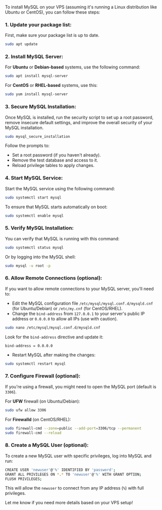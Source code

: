 To install MySQL on your VPS (assuming it's running a Linux distribution like Ubuntu or CentOS), you can follow these steps:

### 1. Update your package list:
First, make sure your package list is up to date.

```bash
sudo apt update
```

### 2. Install MySQL Server:
For **Ubuntu** or **Debian-based** systems, use the following command:

```bash
sudo apt install mysql-server
```

For **CentOS** or **RHEL-based** systems, use this:

```bash
sudo yum install mysql-server
```

### 3. Secure MySQL Installation:
Once MySQL is installed, run the security script to set up a root password, remove insecure default settings, and improve the overall security of your MySQL installation.

```bash
sudo mysql_secure_installation
```

Follow the prompts to:

- Set a root password (if you haven't already).
- Remove the test database and access to it.
- Reload privilege tables to apply changes.

### 4. Start MySQL Service:
Start the MySQL service using the following command:

```bash
sudo systemctl start mysql
```

To ensure that MySQL starts automatically on boot:

```bash
sudo systemctl enable mysql
```

### 5. Verify MySQL Installation:
You can verify that MySQL is running with this command:

```bash
sudo systemctl status mysql
```

Or by logging into the MySQL shell:

```bash
sudo mysql -u root -p
```

### 6. Allow Remote Connections (optional):
If you want to allow remote connections to your MySQL server, you'll need to:

- Edit the MySQL configuration file `/etc/mysql/mysql.conf.d/mysqld.cnf` (for Ubuntu/Debian) or `/etc/my.cnf` (for CentOS/RHEL).
- Change the `bind-address` from `127.0.0.1` to your server's public IP address or `0.0.0.0` to allow all IPs (use with caution).

```bash
sudo nano /etc/mysql/mysql.conf.d/mysqld.cnf
```

Look for the `bind-address` directive and update it:

```
bind-address = 0.0.0.0
```

- Restart MySQL after making the changes:

```bash
sudo systemctl restart mysql
```

### 7. Configure Firewall (optional):
If you're using a firewall, you might need to open the MySQL port (default is `3306`).

For **UFW** firewall (on Ubuntu/Debian):

```bash
sudo ufw allow 3306
```

For **Firewalld** (on CentOS/RHEL):

```bash
sudo firewall-cmd --zone=public --add-port=3306/tcp --permanent
sudo firewall-cmd --reload
```

### 8. Create a MySQL User (optional):
To create a new MySQL user with specific privileges, log into MySQL and run:

```bash
CREATE USER 'newuser'@'%' IDENTIFIED BY 'password';
GRANT ALL PRIVILEGES ON *.* TO 'newuser'@'%' WITH GRANT OPTION;
FLUSH PRIVILEGES;
```

This will allow the `newuser` to connect from any IP address (`%`) with full privileges.

Let me know if you need more details based on your VPS setup!
